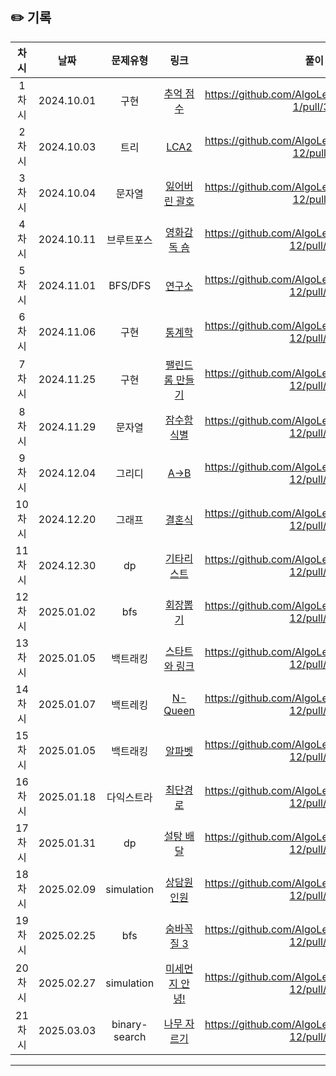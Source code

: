 ## ✏️ 기록

|  차시  |     날짜     |  문제유형   |                                    링크                                     |                         풀이                          |
|:----:|:----------:|:-------:|:-------------------------------------------------------------------------:|:---------------------------------------------------:|
| 1차시  | 2024.10.01 |   구현    | [추억 점수](https://school.programmers.co.kr/learn/courses/30/lessons/176963) | https://github.com/AlgoLeadMe/AlgoLeadMe-1/pull/35  |
| 2차시  | 2024.10.03 |   트리    | [LCA2](https://school.programmers.co.kr/learn/courses/30/lessons/176963)  | https://github.com/AlgoLeadMe/AlgoLeadMe-12/pull/7  |
| 3차시  | 2024.10.04 |   문자열   |              [잃어버린 괄호](https://www.acmicpc.net/problem/1541)              | https://github.com/AlgoLeadMe/AlgoLeadMe-12/pull/9  |
| 4차시  | 2024.10.11 |  브루트포스  |              [영화감독 숌](https://www.acmicpc.net/problem/1436)               | https://github.com/AlgoLeadMe/AlgoLeadMe-12/pull/15 |
| 5차시  | 2024.11.01 | BFS/DFS |               [연구소](https://www.acmicpc.net/problem/14502)                | https://github.com/AlgoLeadMe/AlgoLeadMe-12/pull/17 |
| 6차시  | 2024.11.06 |   구현    |                [통계학](https://www.acmicpc.net/problem/2108)                | https://github.com/AlgoLeadMe/AlgoLeadMe-12/pull/23 |
| 7차시  | 2024.11.25 |   구현    |             [팰린드롬 만들기](https://www.acmicpc.net/problem/1213)              | https://github.com/AlgoLeadMe/AlgoLeadMe-12/pull/31 |
| 8차시  | 2024.11.29 |   문자열   |               [잠수함식별](https://www.acmicpc.net/problem/2671)               | https://github.com/AlgoLeadMe/AlgoLeadMe-12/pull/35 |
| 9차시  | 2024.12.04 |   그리디   |               [A->B](https://www.acmicpc.net/problem/16953)               | https://github.com/AlgoLeadMe/AlgoLeadMe-12/pull/39 |
| 10차시 | 2024.12.20 |   그래프   |                [결혼식](https://www.acmicpc.net/problem/5567)                | https://github.com/AlgoLeadMe/AlgoLeadMe-12/pull/40 |
| 11차시 | 2024.12.30 |   dp    |               [기타리스트](https://www.acmicpc.net/problem/1495)               | https://github.com/AlgoLeadMe/AlgoLeadMe-12/pull/49 |
| 12차시 | 2025.01.02 |   bfs   |               [회장뽑기](https://www.acmicpc.net/problem/2660)                | https://github.com/AlgoLeadMe/AlgoLeadMe-12/pull/50 |
| 13차시 | 2025.01.05 |  백트래킹   |             [스타트와 링크](https://www.acmicpc.net/problem/14889)              | https://github.com/AlgoLeadMe/AlgoLeadMe-12/pull/52 |
| 14차시 | 2025.01.07 |  백트레킹   |              [N-Queen](https://www.acmicpc.net/problem/9663)              | https://github.com/AlgoLeadMe/AlgoLeadMe-12/pull/53 |
| 15차시 | 2025.01.05 |  백트래킹   |             [알파벳](https://www.acmicpc.net/problem/1987)              | https://github.com/AlgoLeadMe/AlgoLeadMe-12/pull/60 |
| 16차시 | 2025.01.18 |  다익스트라   |             [최단경로](https://www.acmicpc.net/problem/1753)              | https://github.com/AlgoLeadMe/AlgoLeadMe-12/pull/62 |
| 17차시 | 2025.01.31 |  dp   |             [설탕 배달](https://www.acmicpc.net/problem/2839)              | https://github.com/AlgoLeadMe/AlgoLeadMe-12/pull/68 |
| 18차시 | 2025.02.09 |  simulation   |             [상담원 인원](https://school.programmers.co.kr/learn/courses/30/lessons/214288)              | https://github.com/AlgoLeadMe/AlgoLeadMe-12/pull/70 |
| 19차시 | 2025.02.25 |  bfs   |             [숨바꼭질 3](https://school.programmers.co.kr/learn/courses/30/lessons/13549)              | https://github.com/AlgoLeadMe/AlgoLeadMe-12/pull/76 |
| 20차시 | 2025.02.27 |  simulation   |             [미세먼지 안녕!](https://school.programmers.co.kr/learn/courses/30/lessons/17144)              | https://github.com/AlgoLeadMe/AlgoLeadMe-12/pull/79 |
| 21차시 | 2025.03.03 |  binary-search   |             [나무 자르기](https://www.acmicpc.net/problem/2805)              | https://github.com/AlgoLeadMe/AlgoLeadMe-12/pull/82 |


---
